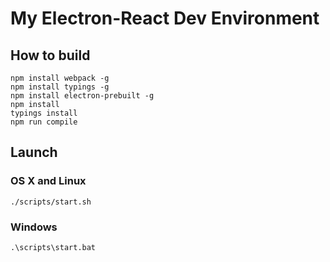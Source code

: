# My Electron-React Dev Environment

## How to build

```
npm install webpack -g
npm install typings -g
npm install electron-prebuilt -g
npm install
typings install
npm run compile
```

## Launch

### OS X and Linux

```
./scripts/start.sh
```

### Windows

```
.\scripts\start.bat
```
